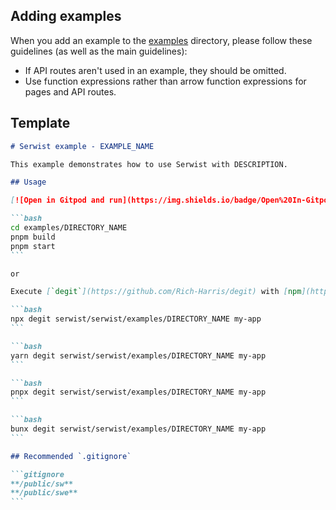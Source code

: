 ## Adding examples

When you add an example to the [examples](https://github.com/serwist/serwist/tree/main/examples) directory, please follow these guidelines (as well as the main guidelines):

- If API routes aren't used in an example, they should be omitted.
- Use function expressions rather than arrow function expressions for pages and API routes.

## Template

````markdown
# Serwist example - EXAMPLE_NAME

This example demonstrates how to use Serwist with DESCRIPTION.

## Usage

[![Open in Gitpod and run](https://img.shields.io/badge/Open%20In-Gitpod.io-%231966D2?style=for-the-badge&logo=gitpod)](https://gitpod.io/#https://github.com/serwist/serwist/)

```bash
cd examples/DIRECTORY_NAME
pnpm build
pnpm start
```

or

Execute [`degit`](https://github.com/Rich-Harris/degit) with [npm](https://docs.npmjs.com/cli/init), [Yarn](https://yarnpkg.com/lang/en/docs/cli/create/), [pnpm](https://pnpm.io), or [bun](https://bun.sh) to bootstrap the example:

```bash
npx degit serwist/serwist/examples/DIRECTORY_NAME my-app
```

```bash
yarn degit serwist/serwist/examples/DIRECTORY_NAME my-app
```

```bash
pnpx degit serwist/serwist/examples/DIRECTORY_NAME my-app
```

```bash
bunx degit serwist/serwist/examples/DIRECTORY_NAME my-app
```

## Recommended `.gitignore`

```gitignore
**/public/sw**
**/public/swe**
```
````

